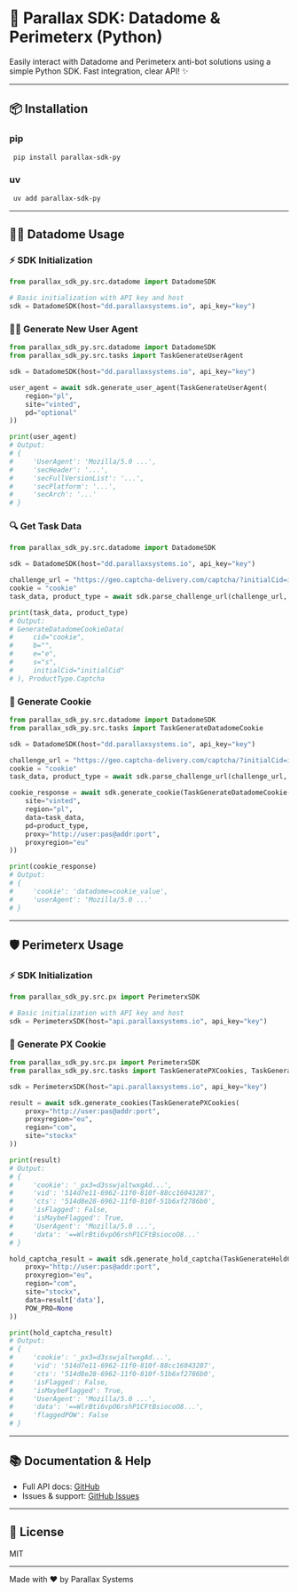 # 🚀 Parallax SDK: Datadome & Perimeterx (Python)

Easily interact with Datadome and Perimeterx anti-bot solutions using a simple Python SDK. Fast integration, clear API! ✨

---

## 📦 Installation

### pip
```bash
 pip install parallax-sdk-py
```

### uv
```bash
 uv add parallax-sdk-py
```

---

## 🧑‍💻 Datadome Usage

### ⚡ SDK Initialization

```python
from parallax_sdk_py.src.datadome import DatadomeSDK

# Basic initialization with API key and host
sdk = DatadomeSDK(host="dd.parallaxsystems.io", api_key="key")
```

### 🕵️‍♂️ Generate New User Agent

```python
from parallax_sdk_py.src.datadome import DatadomeSDK
from parallax_sdk_py.src.tasks import TaskGenerateUserAgent

sdk = DatadomeSDK(host="dd.parallaxsystems.io", api_key="key")

user_agent = await sdk.generate_user_agent(TaskGenerateUserAgent(
    region="pl",
    site="vinted",
    pd="optional"
))

print(user_agent)
# Output:
# {
#     'UserAgent': 'Mozilla/5.0 ...',
#     'secHeader': '...',
#     'secFullVersionList': '...',
#     'secPlatform': '...',
#     'secArch': '...'
# }
```

### 🔍 Get Task Data

```python
from parallax_sdk_py.src.datadome import DatadomeSDK

sdk = DatadomeSDK(host="dd.parallaxsystems.io", api_key="key")

challenge_url = "https://geo.captcha-delivery.com/captcha/?initialCid=initialCid&cid=cid&referer=referer&hash=hash&t=t&s=s&e=e"
cookie = "cookie"
task_data, product_type = await sdk.parse_challenge_url(challenge_url, cookie)

print(task_data, product_type)
# Output:
# GenerateDatadomeCookieData(
#     cid="cookie",
#     b="",
#     e="e",
#     s="s",
#     initialCid="initialCid"
# ), ProductType.Captcha
```

### 🍪 Generate Cookie

```python
from parallax_sdk_py.src.datadome import DatadomeSDK
from parallax_sdk_py.src.tasks import TaskGenerateDatadomeCookie

sdk = DatadomeSDK(host="dd.parallaxsystems.io", api_key="key")

challenge_url = "https://geo.captcha-delivery.com/captcha/?initialCid=initialCid&cid=cid&referer=referer&hash=hash&t=t&s=s&e=e"
cookie = "cookie"
task_data, product_type = await sdk.parse_challenge_url(challenge_url, cookie)

cookie_response = await sdk.generate_cookie(TaskGenerateDatadomeCookie(
    site="vinted",
    region="pl",
    data=task_data,
    pd=product_type,
    proxy="http://user:pas@addr:port",
    proxyregion="eu"
))

print(cookie_response)
# Output:
# {
#     'cookie': 'datadome=cookie_value',
#     'userAgent': 'Mozilla/5.0 ...'
# }
```

---

## 🛡️ Perimeterx Usage

### ⚡ SDK Initialization

```python
from parallax_sdk_py.src.px import PerimeterxSDK

# Basic initialization with API key and host
sdk = PerimeterxSDK(host="api.parallaxsystems.io", api_key="key")
```

### 🍪 Generate PX Cookie

```python
from parallax_sdk_py.src.px import PerimeterxSDK
from parallax_sdk_py.src.tasks import TaskGeneratePXCookies, TaskGenerateHoldCaptcha

sdk = PerimeterxSDK(host="api.parallaxsystems.io", api_key="key")

result = await sdk.generate_cookies(TaskGeneratePXCookies(
    proxy="http://user:pas@addr:port",
    proxyregion="eu",
    region="com",
    site="stockx"
))

print(result)
# Output:
# {
#     'cookie': '_px3=d3sswjaltwxgAd...',
#     'vid': '514d7e11-6962-11f0-810f-88cc16043287',
#     'cts': '514d8e28-6962-11f0-810f-51b6xf2786b0',
#     'isFlagged': False,
#     'isMaybeFlagged': True,
#     'UserAgent': 'Mozilla/5.0 ...',
#     'data': '==WlrBti6vpO6rshP1CFtBsiocoO8...'
# }

hold_captcha_result = await sdk.generate_hold_captcha(TaskGenerateHoldCaptcha(
    proxy="http://user:pas@addr:port",
    proxyregion="eu",
    region="com",
    site="stockx",
    data=result['data'],
    POW_PRO=None
))

print(hold_captcha_result)
# Output:
# {
#     'cookie': '_px3=d3sswjaltwxgAd...',
#     'vid': '514d7e11-6962-11f0-810f-88cc16043287',
#     'cts': '514d8e28-6962-11f0-810f-51b6xf2786b0',
#     'isFlagged': False,
#     'isMaybeFlagged': True,
#     'UserAgent': 'Mozilla/5.0 ...',
#     'data': '==WlrBti6vpO6rshP1CFtBsiocoO8...',
#     'flaggedPOW': False
# }
```

---

## 📚 Documentation & Help

- Full API docs: [GitHub](https://github.com/parallaxsystems/parallax-sdk-py)
- Issues & support: [GitHub Issues](https://github.com/parallaxsystems/parallax-sdk-py/issues)

---

## 📝 License

MIT

---

Made with ❤️ by Parallax Systems
